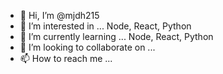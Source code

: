 - 👋 Hi, I’m @mjdh215
- 👀 I’m interested in ... Node, React, Python
- 🌱 I’m currently learning ... Node, React, Python
- 💞️ I’m looking to collaborate on ...
- 📫 How to reach me ...

<!---
mjdh215/mjdh215 is a ✨ special ✨ repository because its `README.md` (this file) appears on your GitHub profile.
You can click the Preview link to take a look at your changes.
--->
